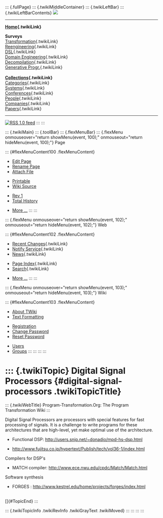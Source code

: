::: {.fullPage}
::: {.twikiMiddleContainer}
::: {.twikiLeftBar}
::: {.twikiLeftBarContents}
![](../pub/transformation.gif)

------------------------------------------------------------------------

**[Home](WebHome){.twikiLink}**

**Surveys**\
[Transformation](ProgramTransformation){.twikiLink}\
[Reengineering](ReengineeringWiki){.twikiLink}\
[DSL](DomainSpecificLanguages){.twikiLink}\
[Domain Engineering](DomainEngineering){.twikiLink}\
[Decompilation](DeCompilation){.twikiLink}\
[Generative Progr.](GenerativeProgrammingWiki){.twikiLink}\
\
**[Collections](CategoryCollection){.twikiLink}**\
[Categories](CategoryCategory){.twikiLink}\
[Systems](TransformationSystems){.twikiLink}\
[Conferences](TransformationConferences){.twikiLink}\
[People](TransformationPeople){.twikiLink}\
[Companies](TransformationCompanies){.twikiLink}\
[Papers](CategoryPaper){.twikiLink}

------------------------------------------------------------------------

[![](../pub/rss.gif "RSS 1.0 feed")](WebRss@skin=rss)
:::
:::

::: {.twikiMain}
::: {.toolBar}
::: {.flexMenuBar}
::: {.flexMenu onmouseover="return showMenu(event, 100);" onmouseout="return hideMenu(event, 100);"}
Page

::: {#flexMenuContent100 .flexMenuContent}
-   [Edit
    Page](http://www.program-transformation.org/edit/Transform/DigitalSignalProcessors?t=1536826469)
-   [Rename
    Page](http://www.program-transformation.org/rename/Transform/DigitalSignalProcessors)
-   [Attach
    File](http://www.program-transformation.org/attach/Transform/DigitalSignalProcessors)

<!-- -->

-   [Printable](http://www.program-transformation.org/view/Transform/DigitalSignalProcessors?skin=print.pattern)
-   [Wiki
    Source](http://www.program-transformation.org/view/Transform/DigitalSignalProcessors?skin=text&raw=on&contenttype=text/plain)

<!-- -->

-   [Rev
    1](http://www.program-transformation.org/view/Transform/DigitalSignalProcessors?rev=1.1)
-   [Total
    History](http://www.program-transformation.org/rdiff/Transform/DigitalSignalProcessors)

<!-- -->

-   [More
    \...](http://www.program-transformation.org/oops/Transform/DigitalSignalProcessors?template=oopsmore&param1=1.1&param2=1.1)
:::
:::

::: {.flexMenu onmouseover="return showMenu(event, 102);" onmouseout="return hideMenu(event, 102);"}
Web

::: {#flexMenuContent102 .flexMenuContent}
-   [Recent Changes](WebChanges){.twikiLink}
-   [Notify Service](WebNotify){.twikiLink}
-   [News](WebNews){.twikiLink}

<!-- -->

-   [Page Index](WebIndex){.twikiLink}
-   [Search](WebSearch){.twikiLink}

<!-- -->

-   [More
    \...](http://www.program-transformation.org/oops/Transform/DigitalSignalProcessors?template=oopsmore&param1=1.1&param2=1.1)
:::
:::

::: {.flexMenu onmouseover="return showMenu(event, 103);" onmouseout="return hideMenu(event, 103);"}
Wiki

::: {#flexMenuContent103 .flexMenuContent}
-   [About
    TWiki](http://www.program-transformation.org/view/TWiki/WebHome)
-   [Text
    Formatting](http://www.program-transformation.org/view/TWiki/TextFormattingRules)

<!-- -->

-   [Registration](http://www.program-transformation.org/view/TWiki/TWikiRegistration)
-   [Change
    Password](http://www.program-transformation.org/view/TWiki/ChangePassword)
-   [Reset
    Password](http://www.program-transformation.org/view/TWiki/ResetPassword)

<!-- -->

-   [Users](http://www.program-transformation.org/view/Main/TWikiUsers)
-   [Groups](http://www.program-transformation.org/view/Main/TWikiGroups)
:::
:::
:::
:::

::: {.twikiTopic}
Digital Signal Processors {#digital-signal-processors .twikiTopicTitle}
=========================

::: {.twikiWebTitle}
Program-Transformation.Org: The Program Transformation Wiki
:::

Digital Signal Processors are processors with special features for fast
processing of signals. It is a challenge to write programs for these
architectures that are high-level, yet make optimal use of the
architecture.

-   Functional DSP: <http://users.snip.net/~donadio/mpd-hs-dsp.html>

<!-- -->

-   <http://www.fujitsu.co.jp/hypertext/Publish/tech/vol36-1/index.html>

Compilers for DSP\'s

-   MATCH compiler: <http://www.ece.nwu.edu/cpdc/Match/Match.html>

Software synthesis

-   FORGES : <http://www.kestrel.edu/home/projects/forges/index.html>

\
[]{#TopicEnd}
:::

::: {.twikiTopicInfo .twikiRevInfo .twikiGrayText .twikiMoved}
:::
:::
:::
:::
